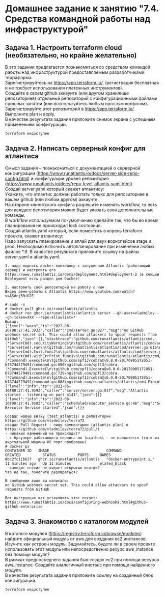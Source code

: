 # Домашнее задание к занятию "7.4. Средства командной работы над инфраструктурой"  

## Задача 1. Настроить terraform cloud (необязательно, но крайне желательно)

В это задании предлагается познакомиться со средством командой работы над инфраструктурой предоставляемым разработчиками терраформа.  
Зарегистрируйтесь на https://app.terraform.io/. (регистрация бесплатная и не требует использования платежных инструментов).  
Создайте в своем github аккаунте (или другом хранилище репозиториев) отдельный репозиторий с конфигурационными файлами   
прошлых занятий (или воспользуйтесь любым простым конфигом).
Зарегистрируйте этот репозиторий в https://app.terraform.io/.  
Выполните plan и apply.  
В качестве результата задания приложите снимок экрана с успешным применением конфигурации.  
```
terraform недоступен
```

## Задача 2. Написать серверный конфиг для атлантиса  

Смысл задания – познакомиться с документацией о серверной конфигурации (https://www.runatlantis.io/docs/server-side-repo-config.html)
и конфигурации уровня репозитория (https://www.runatlantis.io/docs/repo-level-atlantis-yaml.html)  
Создай server.yaml который скажет атлантису:  
Укажите, что атлантис должен работать только для репозиториев в вашем github (или любом другом) аккаунте.  
На стороне клиентского конфига разрешите изменять workflow, то есть для каждого репозитория можно будет указать свои дополнительные команды.  
В workflow используемом по-умолчанию сделайте так, что бы во время планирования не происходил lock состояния.  
Создай atlantis.yaml который, если поместить в корень terraform проекта, скажет атлантису:  
Надо запускать планирование и аплай для двух воркспейсов stage и prod.
Необходимо включить автопланирование при изменении любых файлов *.tf.
В качестве результата приложите ссылку на файлы server.yaml и atlantis.yaml.
```
1. надо поднять docker-контейнер с запущенным Atlantis (работающий сервер) и настроить его
https://www.runatlantis.io/docs/deployment.html#deployment-2 (в секции Deployment есть раздел для Docker)  

2. настроить свой репозиторий на работу с ним
Видео демо-работы с Atlantis https://www.youtube.com/watch?v=ASdnj59iG2E

# sudo -s
# docker pull ghcr.io/runatlantis/atlantis
# docker run ghcr.io/runatlantis/atlantis server --gh-user=vladmilev --gh-token=XXX --repo-allowlist=*
Вывод:
{"level":"warn","ts":"2022-06-16T08:27:41.393Z","caller":"cmd/server.go:827","msg":"no GitHub webhook secret set. This could allow attackers to spoof requests from GitHub","json":{},"stacktrace":"github.com/runatlantis/atlantis/cmd.(*ServerCmd).securityWarnings\n\tgithub.com/runatlantis/atlantis/cmd/server.go:827\ngithub.com/runatlantis/atlantis/cmd.(*ServerCmd).run\n\tgithub.com/runatlantis/atlantis/cmd/server.go:615\ngithub.com/runatlantis/atlantis/cmd.(*ServerCmd).Init.func2\n\tgithub.com/runatlantis/atlantis/cmd/server.go:511\ngithub.com/runatlantis/atlantis/cmd.(*ServerCmd).withErrPrint.func1\n\tgithub.com/runatlantis/atlantis/cmd/server.go:904\ngithub.com/spf13/cobra.(*Command).execute\n\tgithub.com/spf13/cobra@v0.0.0-20170905172051-b78744579491/command.go:650\ngithub.com/spf13/cobra.(*Command).ExecuteC\n\tgithub.com/spf13/cobra@v0.0.0-20170905172051-b78744579491/command.go:729\ngithub.com/spf13/cobra.(*Command).Execute\n\tgithub.com/spf13/cobra@v0.0.0-20170905172051-b78744579491/command.go:688\ngithub.com/runatlantis/atlantis/cmd.Execute\n\tgithub.com/runatlantis/atlantis/cmd/root.go:30\nmain.main\n\tgithub.com/runatlantis/atlantis/main.go:49\nruntime.main\n\truntime/proc.go:255"}
{"level":"info","ts":"2022-06-16T08:27:41.959Z","caller":"server/server.go:837","msg":"Atlantis started - listening on port 4141","json":{}}
{"level":"info","ts":"2022-06-16T08:27:41.960Z","caller":"scheduled/executor_service.go:46","msg":"Scheduled Executor Service started","json":{}}
 
Создал новую ветку (test_atlantis) в репозитории https://github.com/vladmilev/terra72
создал Pull Request - пишу комментарии (atlantis plan) в https://github.com/vladmilev/terra72/pull/1
- никаких изменений не происходит?
- в браузере работающего сервиса по localhost - не появляется (хотя из виртуальной машины 80 порт проброшен)
# docker ps
CONTAINER ID   IMAGE                          COMMAND                  CREATED          STATUS          PORTS     NAMES
8bc2fc11b627   ghcr.io/runatlantis/atlantis   "docker-entrypoint.s…"   11 minutes ago   Up 11 minutes             elated_black
- выходит сервис не выдает открытых портов?
Что не так, помогите разобраться?

В сообщении выше вы написали:
no GitHub webhook secret set. This could allow attackers to spoof requests from GitHub

Вот инструкция как установить этот секрет:
https://www.runatlantis.io/docs/configuring-webhooks.html#github-github-enterprise
```

## Задача 3. Знакомство с каталогом модулей

В каталоге модулей (https://registry.terraform.io/browse/modules) найдите официальный модуль от aws для создания ec2 инстансов.  
Изучите как устроен модуль. Задумайтесь, будете ли в своем проекте использовать этот модуль или непосредственно ресурс aws_instance без помощи модуля?  
В рамках предпоследнего задания был создан ec2 при помощи ресурса aws_instance. Создайте аналогичный инстанс при помощи найденного модуля.  
В качестве результата задания приложите ссылку на созданный блок конфигураций.  
```
terraform недоступен
```

